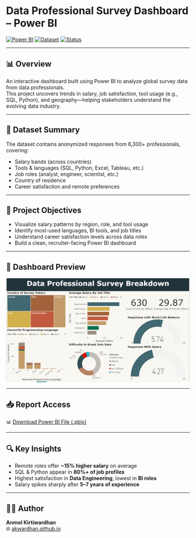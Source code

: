 # Data Professional Survey Dashboard – Power BI  
[![Power BI](https://img.shields.io/badge/Built%20With-Power%20BI-blue?logo=powerbi&logoColor=white)](https://powerbi.microsoft.com/)
[![Dataset](https://img.shields.io/badge/Survey%20Responses-6300%2B-orange)]()
[![Status](https://img.shields.io/badge/Status-Completed-brightgreen)]()

---

## 📊 Overview

An interactive dashboard built using Power BI to analyze global survey data from data professionals.  
This project uncovers trends in salary, job satisfaction, tool usage (e.g., SQL, Python), and geography—helping stakeholders understand the evolving data industry.

---

## 📁 Dataset Summary

The dataset contains anonymized responses from 6,300+ professionals, covering:

- Salary bands (across countries)
-  Tools & languages (SQL, Python, Excel, Tableau, etc.)
-  Job roles (analyst, engineer, scientist, etc.)
-  Country of residence
-  Career satisfaction and remote preferences

---

## 🎯 Project Objectives

- Visualize salary patterns by region, role, and tool usage  
- Identify most-used languages, BI tools, and job titles  
- Understand career satisfaction levels across data roles  
- Build a clean, recruiter-facing Power BI dashboard

---

## 📸 Dashboard Preview

![Final Dashboard](https://github.com/Akwardhan/Power-BI-Data-Professional-Survey-Analysis/blob/main/Power%20BI-Report/Screenshot/Final_Dashboard.png)

---

## 📥 Report Access

📊 [Download Power BI File (.pbix)](https://github.com/Akwardhan/Power-BI-Data-Professional-Survey-Analysis/blob/main/Power%20BI-Report/Data-Professional-Survey-Breakdown.pbix)

---

## 🔍 Key Insights

- Remote roles offer **~15% higher salary** on average  
- SQL & Python appear in **80%+ of job profiles**  
- Highest satisfaction in **Data Engineering**; lowest in **BI roles**  
- Salary spikes sharply after **5–7 years of experience**

---

## 🧑‍💻 Author

**Anmol Kirtiwardhan**  
🌐 [akwardhan.github.io](https://akwardhan.github.io)
